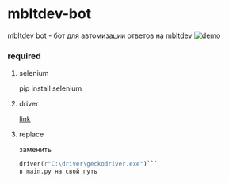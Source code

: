 # mbltdev-bot
mbltdev bot - бот для автомизации ответов на [mbltdev](mbltdev.ru/ru/quiz)
[![demo](https://github.com/thehlopster/mbltdev-bot/blob/master/youtube.jpg)](https://youtu.be/JmzALEfjcu8)

### required
1. selenium

    pip install selenium
2. driver

   [link](https://github.com/Mozilla/geckodriver/releases)

3. replace

    заменить 
    ```python
    driver(r"C:\driver\geckodriver.exe")```
    в main.py на свой путь

